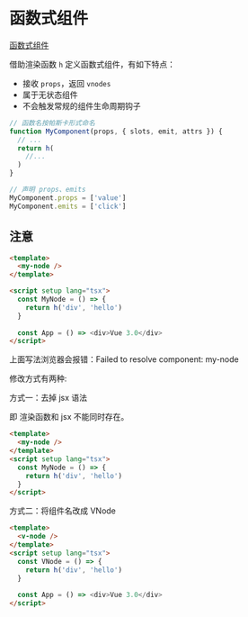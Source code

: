 # 函数式组件

[函数式组件](https://cn.vuejs.org/guide/extras/render-function.html#functional-components)

借助渲染函数 `h` 定义函数式组件，有如下特点：

- 接收 `props`，返回 `vnodes`
- 属于无状态组件
- 不会触发常规的组件生命周期钩子


```js
// 函数名按帕斯卡形式命名
function MyComponent(props, { slots, emit, attrs }) {
  // ...
  return h(
    //...
  )
}

// 声明 props、emits
MyComponent.props = ['value']
MyComponent.emits = ['click']
```

## 注意

```html
<template>
  <my-node />
</template>

<script setup lang="tsx">
  const MyNode = () => {
    return h('div', 'hello')
  }
  
  const App = () => <div>Vue 3.0</div>
</script>
```

上面写法浏览器会报错：Failed to resolve component: my-node

修改方式有两种:

方式一：去掉 jsx 语法

即 渲染函数和 jsx 不能同时存在。

```html
<template>
  <my-node />
</template>
<script setup lang="tsx">
  const MyNode = () => {
    return h('div', 'hello')
  }
</script>
```

方式二：将组件名改成 VNode

```html
<template>
  <v-node />
</template>
<script setup lang="tsx">
  const VNode = () => {
    return h('div', 'hello')
  }
  
  const App = () => <div>Vue 3.0</div>
</script>
```
